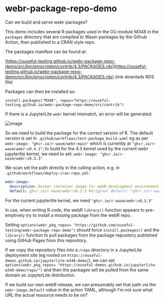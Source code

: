 # webr-package-repo-demo

Can we build and serve webr packages?

This demo includes several R packages used in the OU module M348 in the `packages` directory that are compiled to Wasm packages by the Github Action, then published to a CRAN style repo.

The packages manifest can be found at:

[https://ouseful-testing.github.io/webr-package-repo-demo/src/bin/emscripten/contrib/4.3/PACKAGES.rds](https://ouseful-testing.github.io/webr-package-repo-demo/src/bin/emscripten/contrib/4.3/PACKAGES.rds) (link downlads RDS file)

Packages can then be installed as:

`install.packages("M348", repos="https://ouseful-testing.github.io/webr-package-repo-demo/src/contrib")`

If there is a JupyterLite `webr` kernel mismatch, an error will be generated:

![image](https://github.com/user-attachments/assets/63119f58-4739-405c-976d-828ae4331297)

So we need to build the package for the correct version of R. The default version is set in `.github/workflows/test-package_build.yaml` eg as per `webr-image: "ghcr.io/r-wasm/webr:main"` which is currently at `"ghcr.io/r-wasm/webr:v0.4.1"`; to build for the 4.3 kernel used by the current webr jupyterlite kernel, we need to set: `webr-image: "ghcr.io/r-wasm/webr:v0.3.3"`

We scan set the path directly in the calling action, e.g. in `.github/workflows/deploy-cran-repo.yml`:

```yaml
webr-image:
  description: Docker container image for webR development environment. Defaults to the latest version of webR.
  default: ghcr.io/r-wasm/webr:v0.3.3 #Original default: "ghcr.io/r-wasm/webr:main", currently at v0.4.1
```

For the current jupyterlite kernel, we need `"ghcr.io/r-wasm/webr:v0.3.3"`

In use, when writing R code, the webR `library()` function appears to pre-emptively try to install a missing package from the webR repo.

Setting `options(webr_pkg_repos= "https://github.com/ouseful-testing/webr-package-repo-demo")` should force `install.packages()` and the `library()` function to pull packages from the package repository published using GitHub Pages from this repository.

If we copy the repository files into a `/repo` directory in a JupyterLite deployment site (eg rooted on `https://ouseful-demos.github.io/jupyterlite-m348-demo/`), we can set `options(webr_pkg_repos= "https://ouseful-demos.github.io/jupyterlite-m348-demo/repo/")` and then the packages will be pulled from the same domain as JupyterLite distribution.

If we build our own webR release, we can presumably set that path via the `webr-image.default` value in the action YAML, although I'm not sure what URL the actual resource needs to be on?
